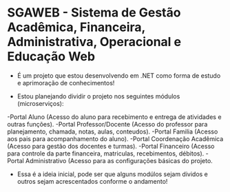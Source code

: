 # SGAWEB - Sistema de Gestão Acadêmica, Financeira, Administrativa, Operacional e Educação Web

- É um projeto que estou desenvolvendo em .NET como forma de estudo e aprimoração de conhecimentos!

- Estou planejando dividir o projeto nos seguintes módulos (microserviços): 

-Portal Aluno (Acesso do aluno para recebimento e entrega de atividades e outras funções).
-Portal Professor/Docente (Acesso do professor para planejamento, chamada, notas, aulas, conteudos).
-Portal Familia (Acesso aos pais para acompanhamento do aluno).
-Portal Coordenação Acadêmica (Acesso para gestão dos docentes e turmas).
-Portal Financeiro (Acesso para controle da parte financeira, matriculas, recebimentos, débitos).
-Portal Administrativo (Acesso para as configurações básicas do projeto.

- Essa é a ideia inicial, pode ser que alguns modúlos sejam dividos e outros sejam acrescentados conforme o andamento! 
